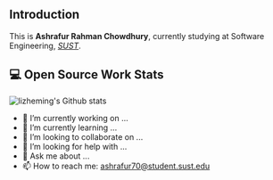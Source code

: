 
## Introduction

This is **Ashrafur Rahman Chowdhury**, currently studying at Software Engineering, *[SUST](https://www.sust.edu/)*.  

## 💻 Open Source Work Stats

![lizheming's Github stats](https://github-readme-stats.vercel.app/api?username=SaYMy-NaMe&show_icons=true)

- 🔭 I’m currently working on ...
- 🌱 I’m currently learning ...
- 👯 I’m looking to collaborate on ...
- 🤔 I’m looking for help with ...
- 💬 Ask me about ...
- 📫 How to reach me: ashrafur70@student.sust.edu


